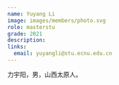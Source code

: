 ```yaml
---
name: Yuyang Li
image: images/members/photo.svg
role: masterstu
grade: 2021
description: 
links:
  email: yuyangli@stu.ecnu.edu.cn
---
```


力宇阳，男，山西太原人。
